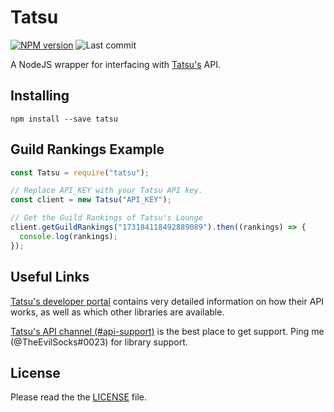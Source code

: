 # Tatsu

[![NPM version](https://img.shields.io/npm/v/tatsu)](https://npmjs.com/package/tatsu) ![Last commit](https://img.shields.io/github/last-commit/theevilsocks/tatsu)

A NodeJS wrapper for interfacing with [Tatsu's](https://tatsu.gg) API.

## Installing

```
npm install --save tatsu
```

## Guild Rankings Example

```js
const Tatsu = require("tatsu");

// Replace API_KEY with your Tatsu API key.
const client = new Tatsu("API_KEY");

// Get the Guild Rankings of Tatsu's Lounge
client.getGuildRankings("173184118492889089").then((rankings) => {
  console.log(rankings);
});
```

## Useful Links

[Tatsu's developer portal](https://dev.tatsu.gg/) contains very detailed information on how their API works, as well as which other libraries are available.

[Tatsu's API channel (#api-support)](https://discord.gg/tatsu) is the best place to get support. Ping me (@TheEvilSocks#0023) for library support.

## License

Please read the the [LICENSE](LICENSE) file.
